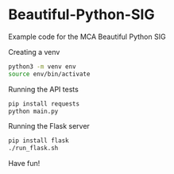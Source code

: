 # Beautiful-Python-SIG

Example code for the MCA Beautiful Python SIG

Creating a venv

```bash
python3 -m venv env
source env/bin/activate
```

Running the API tests

```bash
pip install requests
python main.py
```

Running the Flask server

```bash
pip install flask
./run_flask.sh
```

Have fun!
